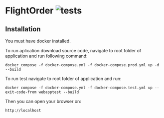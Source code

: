 # FlightOrder ![tests](https://github.com/adamijak/flight-order/actions/workflows/tests.yml/badge.svg)

## Installation

You must have docker installed.

To run aplication download source code,
navigate to root folder of application and run following command:

`docker compose -f docker-compose.yml -f docker-compose.prod.yml up -d --build`

To run test navigate to root folder of application and run:

`docker compose -f docker-compose.yml -f docker-compose.test.yml up --exit-code-from webapptest --build`

Then you can open your browser on:

`http://localhost`
